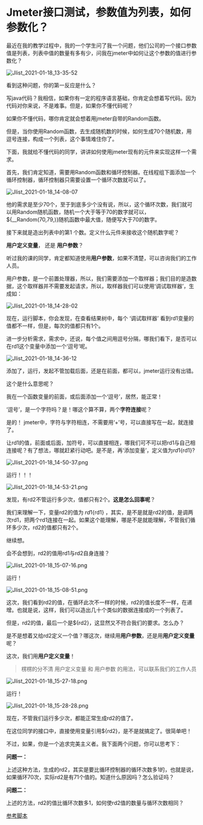 # Jmeter接口测试，参数值为列表，如何参数化？

最近在我的教学过程中，我的一个学生问了我一个问题，他们公司的一个接口参数值是列表，列表中值的数量有多有少，问我在jmeter中如何让这个参数的值进行参数化？

![Jlist_2021-01-18_13-35-52](image/Jlist_2021-01-18_13-35-52.png)

看到这种问题，你的第一反应是什么？

写java代码？我相信，如果你有一定的程序语言基础，你肯定会想着写代码。因为代码对你来说，不是难事。但是，如果你不懂代码呢？

如果你不懂代码，哪你肯定就会想着用jmeter自带的Random函数。

但是，当你使用Random函数，去生成随机数的时候，如何生成70个随机数，用逗号连接，构成一个列表，这个事情难住你了。

下面，我就给不懂代码的同学，讲讲如何使用jmeter现有的元件来实现这样一个需求。

首先，我们肯定知道，需要用Random函数和循环控制器。在线程组下面添加一个循环控制器，循环控制器只需要设置一个循环次数就可以了。

![Jlist_2021-01-18_14-08-07](image/Jlist_2021-01-18_14-08-07.png)

他的需求是至少70个，至于到底多少个没有说，所以，这个循环次数，我们就可以用Random随机函数，随机一个大于等于70的数字就可以，${\_\_Random(70,79,)}随机函数中最大值，随便写大于70的数字。

接下来就是造出列表中的第1 个数。定义什么元件来接收这个随机数字呢？

**用户定义变量**， 还是 **用户参数**？

听过我的课的同学，肯定都知道使用**用户参数**，如果不清楚，可以咨询我们的工作人员。

用户参数，是一个前置处理器，所以，我们需要添加一个取样器；我们目的是造数据，这个取样器并不需要发起请求，所以，取样器我们可以使用‘调试取样器’，生成如：

![Jlist_2021-01-18_14-28-02](image/Jlist_2021-01-18_14-28-02.png)

现在，运行脚本，你会发现，在查看结果树中，每个 ‘调试取样器’  看到rd1变量的值都不一样，但是，每次的值都只有1个。

进一步分析需求，需求中，还说，每个值之间用逗号分隔，哪我们看下，是否可以在rd1这个变量中添加一个‘逗号’呢。

![Jlist_2021-01-18_14-36-12](image/Jlist_2021-01-18_14-36-12.png)

添加了，运行，发起不管加载后面，还是在前面，都可以，jmeter运行没有出错。

这个是什么意思呢？

我在一个函数变量的前面，或后面添加一个‘逗号’，居然，能正常！

‘逗号’，是一个字符吗？是！哪这个算不算，两个**字符连接**呢？

是的！ jmeter中，字符与字符相连，不需要用‘+’号，可以直接写在一起，就连接了。

让rd1的值，前面或后面，加符号，可以直接相连，哪我们可不可以把rd1与自己相连接呢？有了想法，哪就赶紧行动吧。是不是，再‘添加变量’，定义值为${rd1}${rd1}?

![Jlist_2021-01-18_14-50-37.png](image/Jlist_2021-01-18_14-50-37.png)

运行！！！

![Jlist_2021-01-18_14-53-21.png](image/Jlist_2021-01-18_14-53-21.png)

发现，有rd2不管运行多少次，值都只有2个。**这是怎么回事呢**？

我们来理解一下，变量rd2的值为 ${rd1}${rd1} ，其实，是不是就是rd2的值，是调两次rd1，把两个rd1连接在一起。如果这个能理解，哪是不是就能理解，不管我们循环多少次，rd2的值都只有2个。

继续想。

会不会想到，rd2的值用rd1与rd2自身连接？

![Jlist_2021-01-18_15-07-16.png](image/Jlist_2021-01-18_15-07-16.png)

运行！

![Jlist_2021-01-18_15-08-51.png](image/Jlist_2021-01-18_15-08-51.png)

这次，我们看到rd2的值，在循环此次不一样的时候，rd2的值长度不一样，在递增。也就是说，这样，我们可以造出几十个类似的数据连接成的一个列表了。

但是，rd2的值，最后一个是${rd2}，这显然又不符合我们的要求。怎么办？

是不是想着又给rd2定义一个值？哪这次，继续用**用户参数**，还是用**用户定义变量**呢？

这次，我们用**用户定义变量**！

> 楞楞的分不清 用户定义变量 和 用户参数 的用法，可以联系我们的工作人员

![Jlist_2021-01-18_15-27-18.png](image/Jlist_2021-01-18_15-27-18.png)

运行！

![Jlist_2021-01-18_15-28-28.png](image/Jlist_2021-01-18_15-28-28.png)

现在，不管我们运行多少次，都能正常生成rd2的值了。

在这位同学的接口中，直接使用变量引用${rd2}，是不是就搞定了。很简单吧！



不过，如果，你是一个追求完美主义者。我下面两个问题，你可以思考下：

**问题一：**

上述这种方法，生成的rd2，其实是要比循环控制器的循环次数多1的，也就是说，如果循环70次，实际rd2是有71个值的。知道什么原因吗？怎么验证吗？

**问题二：**

上述的方法，rd2的值比循环次数多1，如何使rd2值的数量与循环次数相同？



[参考脚本](https://github.com/wohuyuelong/articles/blob/master/jmx/rd.jmx)

